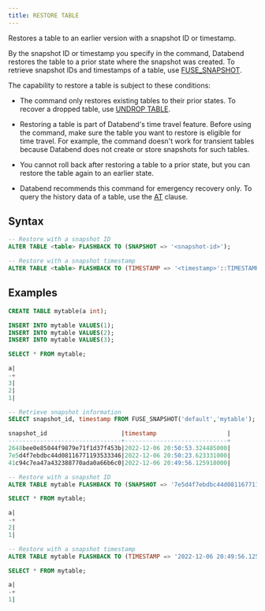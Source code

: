 ```yaml
---
title: RESTORE TABLE
---
```


Restores a table to an earlier version with a snapshot ID or timestamp.

By the snapshot ID or timestamp you specify in the command, Databend restores the table to a prior state where the snapshot was created. To retrieve snapshot IDs and timestamps of a table, use [FUSE_SNAPSHOT](../../../15-sql-functions/111-system-functions/fuse_snapshot.md).

The capability to restore a table is subject to these conditions:

- The command only restores existing tables to their prior states. To recover a dropped table, use [UNDROP TABLE](21-ddl-undrop-table.md).

- Restoring a table is part of Databend's time travel feature. Before using the command, make sure the table you want to restore is eligible for time travel. For example, the command doesn't work for transient tables because Databend does not create or store snapshots for such tables.

- You cannot roll back after restoring a table to a prior state, but you can restore the table again to an earlier state.

- Databend recommends this command for emergency recovery only. To query the history data of a table, use the [AT](../../20-query-syntax/03-query-at.md) clause.

## Syntax

```sql
-- Restore with a snapshot ID
ALTER TABLE <table> FLASHBACK TO (SNAPSHOT => '<snapshot-id>');

-- Restore with a snapshot timestamp
ALTER TABLE <table> FLASHBACK TO (TIMESTAMP => '<timestamp>'::TIMESTAMP);
```

## Examples

```sql
CREATE TABLE mytable(a int);

INSERT INTO mytable VALUES(1);
INSERT INTO mytable VALUES(2);
INSERT INTO mytable VALUES(3);

SELECT * FROM mytable;

a|
-+
3|
2|
1|

-- Retrieve snapshot information
SELECT snapshot_id, timestamp FROM FUSE_SNAPSHOT('default','mytable');

snapshot_id                     |timestamp                    |
--------------------------------+-----------------------------+
2648bee0e85044f9879e71f1d37f453b|2022-12-06 20:50:53.324485000|
7e5d4f7ebdbc44d08116771193533346|2022-12-06 20:50:23.623331000|
41c94c7ea47a432388770ada0a66b6c0|2022-12-06 20:49:56.125918000|

-- Restore with a snapshot ID
ALTER TABLE mytable FLASHBACK TO (SNAPSHOT => '7e5d4f7ebdbc44d08116771193533346');

SELECT * FROM mytable;

a|
-+
2|
1|

-- Restore with a snapshot timestamp
ALTER TABLE mytable FLASHBACK TO (TIMESTAMP => '2022-12-06 20:49:56.125918000'::TIMESTAMP);

SELECT * FROM mytable;

a|
-+
1|
```